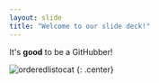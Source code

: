 ```yaml
---
layout: slide
title: "Welcome to our slide deck!"
---
```


It's **good** to be a GitHubber!

![orderedlistocat](https://octodex.github.com/images/orderedlistocat.png)
{: .center}
